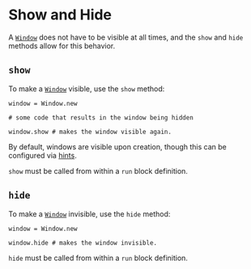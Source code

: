 # Show and Hide

A [`Window`](/deep-dive/window.md) does not have to be visible at all times, and the `show` and `hide` methods allow for this behavior.

## `show`

To make a [`Window`](/deep-dive/window.md) visible, use the `show` method:

```crystal
window = Window.new

# some code that results in the window being hidden

window.show # makes the window visible again.
```

By default, windows are visible upon creation, though this can be configured via [hints](/deep-dive/window/creating-a-window/window-hints.md).

`show` must be called from within a `run` block definition.

## `hide`

To make a [`Window`](/deep-dive/window.md) invisible, use the `hide` method:

```crystal
window = Window.new

window.hide # makes the window invisible.
```

`hide` must be called from within a `run` block definition.